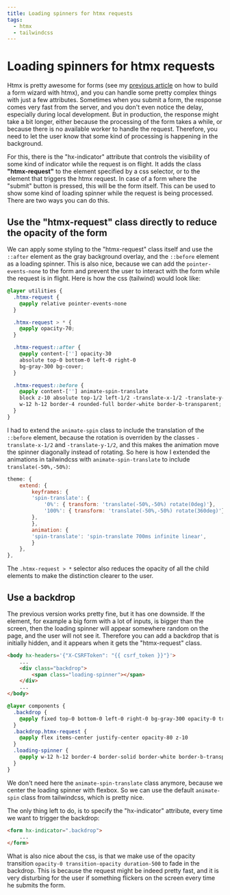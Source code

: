 ```yaml
---
title: Loading spinners for htmx requests
tags:
  - htmx
  - tailwindcss
---
```


# Loading spinners for htmx requests

Htmx is pretty awesome for forms (see my [previous article](/TIL/2023-09-06-multi-step-form-with-django-and-htmx) on how to build a form wizard with htmx), and you can handle some pretty complex things with just a few attributes.
Sometimes when you submit a form, the response comes very fast from the server, and you don't even notice the delay, especially during local development.
But in production, the response might take a bit longer, either because the processing of the form takes a while, or because there is no available worker to handle the request.
Therefore, you need to let the user know that some kind of processing is happening in the background.

For this, there is the "hx-indicator" attribute that controls the visibility of some kind of indicator while the request is on flight.
It adds the class **"htmx-request"** to the element specified by a css selector, or to the element that triggers the htmx request.
In case of a form where the "submit" button is pressed, this will be the form itself.
This can be used to show some kind of loading spinner while the request is being processed.
There are two ways you can do this.

## Use the "htmx-request" class directly to reduce the opacity of the form

We can apply some styling to the "htmx-request" class itself and use the `::after` element as the gray background overlay, and the `::before` element as a loading spinner.
This is also nice, because we can add the `pointer-events-none` to the form and prevent the user to interact with the form while the request is in flight.
Here is how the css (tailwind) would look like:

```css
@layer utilities {
  .htmx-request {
    @apply relative pointer-events-none
  }

  .htmx-request > * {
    @apply opacity-70;
  }

  .htmx-request::after {
    @apply content-[''] opacity-30
    absolute top-0 bottom-0 left-0 right-0
    bg-gray-300 bg-cover;
  }

  .htmx-request::before {
    @apply content-[''] animate-spin-translate
    block z-10 absolute top-1/2 left-1/2 -translate-x-1/2 -translate-y-1/2
    w-12 h-12 border-4 rounded-full border-white border-b-transparent;
  }
}
```

I had to extend the `animate-spin` class to include the translation of the `::before` element, because the rotation is overriden by the classes `-translate-x-1/2` and `-translate-y-1/2`, and this makes the animation move the spinner diagonally instead of rotating.
So here is how I extended the animations in tailwindcss with `animate-spin-translate` to include `translate(-50%,-50%)`:

```javascript
theme: {
    extend: {
        keyframes: {
        'spin-translate': {
            '0%': { transform: 'translate(-50%,-50%) rotate(0deg)'},
            '100%': { transform: 'translate(-50%,-50%) rotate(360deg)'}
        },
        },
        animation: {
        'spin-translate': 'spin-translate 700ms infinite linear',
        }
    },
},
```

The `.htmx-request > *` selector also reduces the opacity of all the child elements to make the distinction clearer to the user.



## Use a backdrop


The previous version works pretty fine, but it has one downside.
If the element, for example a big form with a lot of inputs, is bigger than the screen, then the loading spinner will appear somewhere random on the page, and the user will not see it.
Therefore you can add a backdrop that is initially hidden, and it appears when it gets the "htmx-request" class.

```html
<body hx-headers='{"X-CSRFToken": "{{ csrf_token }}"}'>
    ...
    <div class="backdrop">
        <span class="loading-spinner"></span>
    </div>
    ...
</body>
```

```css
@layer components {
  .backdrop {
    @apply fixed top-0 bottom-0 left-0 right-0 bg-gray-300 opacity-0 transition-opacity duration-500 -z-10
  }
  .backdrop.htmx-request {
    @apply flex items-center justify-center opacity-80 z-10
  }
  .loading-spinner {
    @apply w-12 h-12 border-4 border-solid border-white border-b-transparent rounded-full animate-spin block
  }
}
```

We don't need here the `animate-spin-translate` class anymore, because we center the loading spinner with flexbox.
So we can use the default `animate-spin` class from tailwindcss, which is pretty nice.

The only thing left to do, is to specify the "hx-indicator" attribute, every time we want to trigger the backdrop:

```html
<form hx-indicator=".backdrop">
    ...
</form>
```

What is also nice about the css, is that we make use of the opacity transition `opacity-0 transition-opacity duration-500` to fade in the backdrop.
This is because the request might be indeed pretty fast, and it is very disturbing for the user if something flickers on the screen every time he submits the form.
